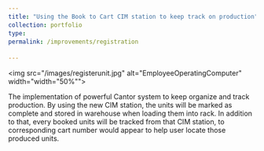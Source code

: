 ```yaml
---
title: "Using the Book to Cart CIM station to keep track on production"
collection: portfolio
type:
permalink: /improvements/registration

---
```

<img src="/images/registerunit.jpg" alt="EmployeeOperatingComputer" width="width="50%"">

The implementation of powerful Cantor system to keep organize and track production.
By using the new CIM station, the units will be marked as complete and stored in warehouse when loading them into rack.
In addition to that, every booked units will be tracked from that CIM station, to corresponding cart number would appear to help user locate those produced units.
